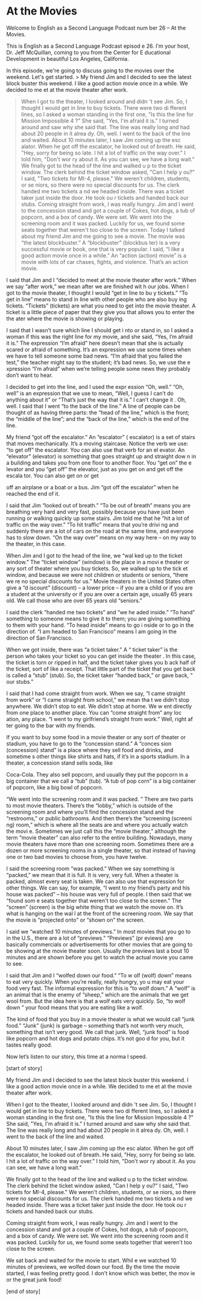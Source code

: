# At the Movies

Welcome to English as a Second Language Podcast num ber 26 – At the Movies.

This is English as a Second Language Podcast episod e 26. I'm your host, Dr. Jeff McQuillan, coming to you from the Center for E ducational Development in beautiful Los Angeles, California.

In this episode, we're going to discuss going to the movies over the weekend. Let's get started. > My friend Jim and I decided to see the latest block buster this weekend. I like a good action movie once in a while. We decided to me et at the movie theater after work.
> When I got to the theater, I looked around and didn 't see Jim. So, I thought I would get in line to buy tickets. There were two di fferent lines, so I asked a woman standing in the first one, "Is this the line for Mission Impossible 4 ?" She said, "Yes, I'm afraid it is." I turned around and saw why she said that. The line was really long and had about 20 people in it alrea dy. Oh, well. I went to the back of the line and waited.
> About 10 minutes later, I saw Jim coming up the esc alator. When he got off the escalator, he looked out of breath. He said, "Hey, sorry for being so late. I hit a lot of traffic on the way over." I told him, "Don't wor ry about it. As you can see, we have a long wait."
> We finally got to the head of the line and walked u p to the ticket window. The clerk behind the ticket window asked, "Can I help y ou?" I said, "Two tickets for MI-4, please." We weren't children, students, or se niors, so there were no special discounts for us. The clerk handed me two tickets a nd we headed inside. There was a ticket taker just inside the door. He took ou r tickets and handed back our stubs.
> Coming straight from work, I was really hungry. Jim  and I went to the concession stand and got a couple of Cokes, hot dogs, a tub of  popcorn, and a box of candy. We were set. We went into the screening room and it  was packed. Luckily for us, we found some seats together that weren't too close  to the screen.
> Today I talked about my friend Jim and me going to see a movie. The movie was “the latest blockbuster.” A “blockbuster” (blockbus ter) is a very successful movie or book, one that is very popular. I said, “I like a good action movie once in a while.” An “action (action) movie” is a movie with lots of car chases, fights, and violence. That’s an action movie.

I said that Jim and I “decided to meet at the movie  theater after work.” When we say “after work,” we mean after we are finished wit h our jobs. When I got to the movie theater, I thought I would “get in line to bu y tickets.” “To get in line” means to stand in line with other people who are also buy ing tickets. “Tickets” (tickets) are what you need to get into the movie theater. A ticket is a little piece of paper that they give you that allows you to enter the the ater where the movie is showing or playing.

I said that I wasn’t sure which line I should get i nto or stand in, so I asked a woman if this was the right line for my movie, and she said, “Yes, I’m afraid it is.” The expression “I’m afraid” here doesn’t mean that she is actually scared or afraid of something. It’s an expression we use some times when we have to tell someone some bad news. “I’m afraid that you failed the test,” the teacher might say to the student; it’s bad news. So, we use the e xpression “I’m afraid” when we’re telling people some news they probably don’t want to hear.

I decided to get into the line, and I used the expr ession “Oh, well.” “Oh, well” is an expression that we use to mean, “Well, I guess I  can’t do anything about it” or “That’s just the way that it is.” I can’t change it . Oh, well. I said that I went “to the back of the line.” A line of people can be thought of as having three parts: the “head of the line,” which is the front; the “middle  of the line”; and the “back of the line,” which is the end of the line.

My friend “got off the escalator.” An “escalator” ( escalator) is a set of stairs that moves mechanically. It’s a moving staircase. Notice  the verb we use: “to get off” the escalator. You can also use that verb for an el evator. An “elevator” (elevator) is something that goes straight up and straight dow n in a building and takes you from one floor to another floor. You “get on” the e levator and you “get off” the elevator, just as you get on and get off the escala tor. You can also get on or get

off an airplane or a boat or a bus. Jim “got off the escalator” when he reached the end of it.

I said that Jim “looked out of breath.” “To be out of breath” means you are breathing very hard and very fast, possibly because  you have just been running or walking quickly up some stairs. Jim told me that  he “hit a lot of traffic on the way over.” “To hit traffic” means that you’re drivi ng and suddenly there are a lot of cars on the road at the same time, and everyone has to slow down. “On the way over” means on my way here – on my way to the theater, in this case.

When Jim and I got to the head of the line, we “wal ked up to the ticket window.” The “ticket window” (window) is the place in a movi e theater or any sort of theater where you buy tickets. So, we walked up to the tick et window, and because we were not children or students or seniors, “there we re no special discounts for us.” Movie theaters in the United States often give a “d iscount” (discount) – a lower price – if you are a child or if you are a student at the university or if you are over a certain age, usually 65 years old. We call those who are over 65 years old “seniors.”

I said the clerk “handed me two tickets” and “we he aded inside.” “To hand” something to someone means to give it to them; you are giving something to them with your hand. “To head inside” means to go i nside or to go in the direction of. “I am headed to San Francisco” means I am going  in the direction of San Francisco.

When we got inside, there was “a ticket taker.” A “ ticket taker” is the person who takes your ticket so you can get inside the theater . In this case, the ticket is torn or ripped in half, and the ticket taker gives you b ack half of the ticket, sort of like a receipt. That little part of the ticket that you get back is called a “stub” (stub). So, the ticket taker “handed back,” or gave back, “ our stubs.”

I said that I had come straight from work. When we say, “I came straight from work” or “I came straight from school,” we mean tha t we didn’t stop anywhere. We didn’t stop to eat. We didn’t stop at home. We w ent directly from one place to another place. You can “come straight from” any loc ation, any place. “I went to my girlfriend’s straight from work.” Well, right af ter going to the bar with my friends.

If you want to buy some food in a movie theater or any sort of theater or stadium, you have to go to the “concession stand.” A “conces sion (concession) stand” is a place where they sell food and drinks, and sometime s other things like shirts and hats, if it’s in a sports stadium. In a theater, a concession stand sells soda, like

Coca-Cola. They also sell popcorn, and usually they  put the popcorn in a big container that we call a “tub” (tub). “A tub of pop corn” is a big container of popcorn, like a big bowl of popcorn.

“We went into the screening room and it was packed. ” There are two parts to most movie theaters. There’s the “lobby,” which is outside of the screening room and where you’ll find the concession stand and the “restrooms,” or public bathrooms. And then there’s the “screening (screeni ng) room,” which is where all the seats are and where you actually watch the movi e. Sometimes we just call this the “movie theater,” although the term “movie theater” can also refer to the entire building. Nowadays, many movie theaters have  more than one screening room. Sometimes there are a dozen or more screening  rooms in a single theater, so that instead of having one or two bad movies to choose from, you have twelve.

I said the screening room “was packed.” When we say  something is “packed,” we mean that it is full. It is very, very full. When a  theater is packed, almost every seat is taken. We can also use that expression for other things. We can say, for example, “I went to my friend’s party and his house  was packed” – his house was very full of people. I then said that we “found som e seats together that weren't too close to the screen.” The “screen” (screen) is the big white thing that we watch the movie on. It’s what is hanging on the wal l at the front of the screening room. We say that the movie is “projected onto” or “shown on” the screen.

I said we “watched 10 minutes of previews.” In most  movies that you go to in the U.S., there are a lot of “previews.” “Previews” (pr eviews) are basically commercials or advertisements for other movies that  are going to be showing at the movie theater soon. Usually the previews last a bout 10 minutes and are shown before you get to watch the actual movie you came to see.

I said that Jim and I “wolfed down our food.” “To w olf (wolf) down” means to eat very quickly. When you’re really, really hungry, yo u may eat your food very fast. The informal expression for this is “to wolf down.”  A “wolf” is an animal that is the enemy of “sheep,” which are the animals that we get  wool from. But the idea here is that a wolf eats very quickly. So, “to wolf down ” your food means that you are eating like a wolf.

The kind of food that you buy in a movie theater is  what we would call “junk food.” “Junk” (junk) is garbage – something that’s not worth very much, something that isn’t very good. We call that junk. Well, “junk food” is food like popcorn and hot dogs and potato chips. It’s not goo d for you, but it tastes really good.

 Now let’s listen to our story, this time at a norma l speed.

[start of story]

My friend Jim and I decided to see the latest block buster this weekend. I like a good action movie once in a while. We decided to me et at the movie theater after work.

When I got to the theater, I looked around and didn 't see Jim. So, I thought I would get in line to buy tickets. There were two di fferent lines, so I asked a woman standing in the first one, "Is this the line for Mission Impossible 4 ?" She said, "Yes, I'm afraid it is." I turned around and saw why she said that. The line was really long and had about 20 people in it alrea dy. Oh, well. I went to the back of the line and waited.

About 10 minutes later, I saw Jim coming up the esc alator. When he got off the escalator, he looked out of breath. He said, "Hey, sorry for being so late. I hit a lot of traffic on the way over." I told him, "Don't wor ry about it. As you can see, we have a long wait."

We finally got to the head of the line and walked u p to the ticket window. The clerk behind the ticket window asked, "Can I help y ou?" I said, "Two tickets for MI-4, please." We weren't children, students, or se niors, so there were no special discounts for us. The clerk handed me two tickets a nd we headed inside. There was a ticket taker just inside the door. He took ou r tickets and handed back our stubs.

Coming straight from work, I was really hungry. Jim  and I went to the concession stand and got a couple of Cokes, hot dogs, a tub of  popcorn, and a box of candy. We were set. We went into the screening room and it  was packed. Luckily for us, we found some seats together that weren't too close  to the screen.

We sat back and waited for the movie to start. Whil e we watched 10 minutes of previews, we wolfed down our food. By the time the movie started, I was feeling pretty good. I don't know which was better, the mov ie or the great junk food!

[end of story]
